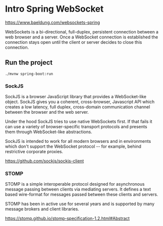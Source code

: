 # Intro Spring WebSocket

https://www.baeldung.com/websockets-spring

WebSockets is a bi-directional, full-duplex, persistent connection between a web browser and a server. Once a WebSocket connection is established the connection stays open until the client or server decides to close this connection.

## Run the project
```
./mvnw spring-boot:run
```

### SockJS

SockJS is a browser JavaScript library that provides a WebSocket-like object. SockJS gives you a coherent, cross-browser, Javascript API which creates a low latency, full duplex, cross-domain communication channel between the browser and the web server.

Under the hood SockJS tries to use native WebSockets first. If that fails it can use a variety of browser-specific transport protocols and presents them through WebSocket-like abstractions.

SockJS is intended to work for all modern browsers and in environments which don't support the WebSocket protocol -- for example, behind restrictive corporate proxies.

https://github.com/sockjs/sockjs-client

### STOMP

STOMP is a simple interoperable protocol designed for asynchronous message passing between clients via mediating servers. It defines a text based wire-format for messages passed between these clients and servers.

STOMP has been in active use for several years and is supported by many message brokers and client libraries. 

https://stomp.github.io/stomp-specification-1.2.html#Abstract